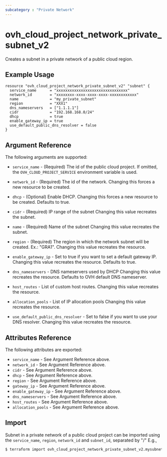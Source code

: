 ```yaml
---
subcategory : "Private Network"
---
```


# ovh_cloud_project_network_private_subnet_v2

Creates a subnet in a private network of a public cloud region.

## Example Usage

```hcl
resource "ovh_cloud_project_network_private_subnet_v2" "subnet" {
  service_name      = "xxxxxxxxxxxxxxxxxxxxxxxxxxxxxxxx"
  network_id        = "xxxxxxxx-xxxx-xxxx-xxxx-xxxxxxxxxxxx"
  name              = "my_private_subnet"
  region            = "XXX1"
  dns_nameservers   = ["1.1.1.1"]
  cidr              = "192.168.168.0/24"
  dhcp              = true
  enable_gateway_ip = true
  use_default_public_dns_resolver = false
}
```

## Argument Reference

The following arguments are supported:

* `service_name` - (Required) The id of the public cloud project. If omitted,
    the `OVH_CLOUD_PROJECT_SERVICE` environment variable is used. 

* `network_id` - (Required) The id of the network.
   Changing this forces a new resource to be created.

* `dhcp` - (Optional) Enable DHCP.
   Changing this forces a new resource to be created. Defaults to true.

* `cidr` - (Required) IP range of the subnet
   Changing this value recreates the subnet.

* `name` - (Required) Name of the subnet
   Changing this value recreates the subnet.

* `region` - (Required) The region in which the network subnet will be created.
   Ex.: "GRA1". Changing this value recreates the resource.

* `enable_gateway_ip` - Set to true if you want to set a default gateway IP.
   Changing this value recreates the resource. Defaults to true.

* `dns_nameservers` - DNS nameservers used by DHCP
   Changing this value recreates the resource. Defaults to OVH default DNS nameserver.

* `host_routes` - List of custom host routes.
   Changing this value recreates the resource.

* `allocation_pools` - List of IP allocation pools
   Changing this value recreates the resource.

* `use_default_public_dns_resolver` - Set to false if you want to use your DNS resolver.
   Changing this value recreates the resource.
## Attributes Reference

The following attributes are exported:

* `service_name` - See Argument Reference above.
* `network_id` - See Argument Reference above.
* `cidr` - See Argument Reference above.
* `dhcp` - See Argument Reference above.
* `region` - See Argument Reference above.
* `gateway_ip` - See Argument Reference above.
* `enable_gateway_ip` - See Argument Reference above.
* `dns_nameservers` - See Argument Reference above.
* `host_routes` - See Argument Reference above.
* `allocation_pools` - See Argument Reference above.

## Import

Subnet in a private network of a public cloud project can be imported using the `service_name`, `region`, `network_id` and `subnet_id`, separated by "/" E.g.,

```bash
$ terraform import ovh_cloud_project_network_private_subnet_v2.mysubnet 5ceb661434891538b54a4f2c66fc4b746e/BHS5/25807101-8aaa-4ea5-b507-61f0d661b101/0f0b73a4-403b-45e4-86d0-b438f1291909
```
